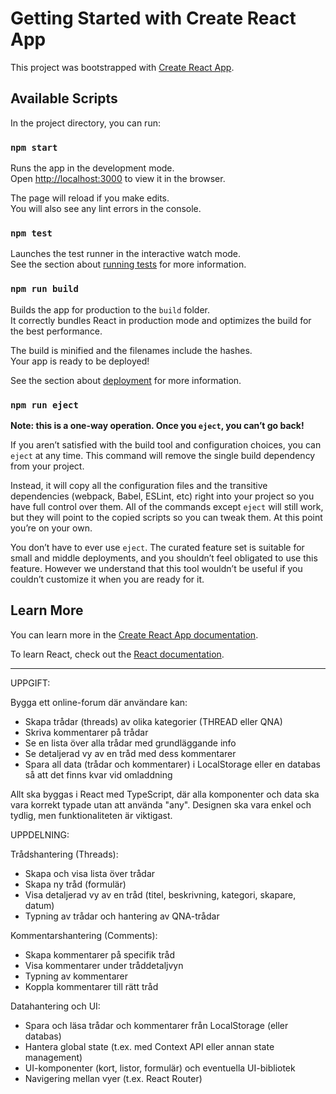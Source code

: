 # Getting Started with Create React App

This project was bootstrapped with [Create React App](https://github.com/facebook/create-react-app).

## Available Scripts

In the project directory, you can run:

### `npm start`

Runs the app in the development mode.\
Open [http://localhost:3000](http://localhost:3000) to view it in the browser.

The page will reload if you make edits.\
You will also see any lint errors in the console.

### `npm test`

Launches the test runner in the interactive watch mode.\
See the section about [running tests](https://facebook.github.io/create-react-app/docs/running-tests) for more information.

### `npm run build`

Builds the app for production to the `build` folder.\
It correctly bundles React in production mode and optimizes the build for the best performance.

The build is minified and the filenames include the hashes.\
Your app is ready to be deployed!

See the section about [deployment](https://facebook.github.io/create-react-app/docs/deployment) for more information.

### `npm run eject`

**Note: this is a one-way operation. Once you `eject`, you can’t go back!**

If you aren’t satisfied with the build tool and configuration choices, you can `eject` at any time. This command will remove the single build dependency from your project.

Instead, it will copy all the configuration files and the transitive dependencies (webpack, Babel, ESLint, etc) right into your project so you have full control over them. All of the commands except `eject` will still work, but they will point to the copied scripts so you can tweak them. At this point you’re on your own.

You don’t have to ever use `eject`. The curated feature set is suitable for small and middle deployments, and you shouldn’t feel obligated to use this feature. However we understand that this tool wouldn’t be useful if you couldn’t customize it when you are ready for it.

## Learn More

You can learn more in the [Create React App documentation](https://facebook.github.io/create-react-app/docs/getting-started).

To learn React, check out the [React documentation](https://reactjs.org/).

-------------------------------------------------------------------
UPPGIFT:

Bygga ett online-forum där användare kan:

* Skapa trådar (threads) av olika kategorier (THREAD eller QNA)
* Skriva kommentarer på trådar
* Se en lista över alla trådar med grundläggande info
* Se detaljerad vy av en tråd med dess kommentarer
* Spara all data (trådar och kommentarer) i LocalStorage eller en databas så att det finns kvar vid
omladdning

Allt ska byggas i React med TypeScript, där alla komponenter och data ska vara korrekt typade utan att använda "any". Designen ska vara enkel och tydlig, men funktionaliteten är viktigast.


UPPDELNING:

Trådshantering (Threads):
* Skapa och visa lista över trådar
* Skapa ny tråd (formulär)
* Visa detaljerad vy av en tråd (titel, beskrivning, kategori, skapare, datum)
* Typning av trådar och hantering av QNA-trådar

Kommentarshantering (Comments):
* Skapa kommentarer på specifik tråd
* Visa kommentarer under tråddetaljvyn
* Typning av kommentarer
* Koppla kommentarer till rätt tråd

Datahantering och UI:
* Spara och läsa trådar och kommentarer från LocalStorage (eller databas)
* Hantera global state (t.ex. med Context API eller annan state management)
* UI-komponenter (kort, listor, formulär) och eventuella UI-bibliotek
* Navigering mellan vyer (t.ex. React Router)

